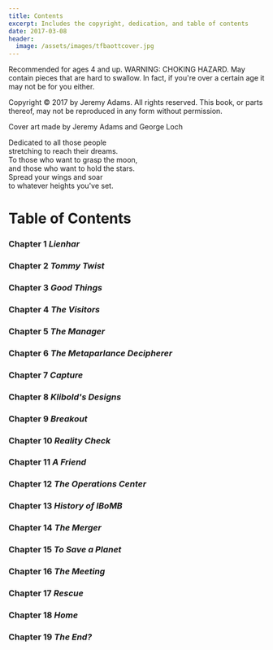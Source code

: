 ```yaml
---
title: Contents
excerpt: Includes the copyright, dedication, and table of contents
date: 2017-03-08
header:
  image: /assets/images/tfbaottcover.jpg
---
```


Recommended for ages 4 and up. WARNING: CHOKING HAZARD. May contain pieces that are hard to swallow. In fact, if you're over a certain age it may not be for you either. 


Copyright &copy; 2017 by Jeremy Adams.
All rights reserved. This book, or parts thereof, may not be reproduced in any form without permission.


Cover art made by Jeremy Adams and George Loch



Dedicated to all those people<br>
stretching to reach their dreams.<br>
To those who want to grasp the moon,<br>
and those who want to hold the stars.<br>
Spread your wings and soar<br>
to whatever heights you've set.<br>




# Table of Contents

### Chapter 1 *Lienhar*
### Chapter 2 *Tommy Twist*
### Chapter 3 *Good Things*
### Chapter 4 *The Visitors*
### Chapter 5 *The Manager*
### Chapter 6 *The Metaparlance Decipherer*
### Chapter 7 *Capture*
### Chapter 8 *Klibold's Designs*
### Chapter 9 *Breakout*
### Chapter 10 *Reality Check*
### Chapter 11 *A Friend*
### Chapter 12 *The Operations Center*
### Chapter 13 *History of IBoMB*
### Chapter 14 *The Merger*
### Chapter 15 *To Save a Planet*
### Chapter 16 *The Meeting*
### Chapter 17 *Rescue*
### Chapter 18 *Home*
### Chapter 19 *The End?*
